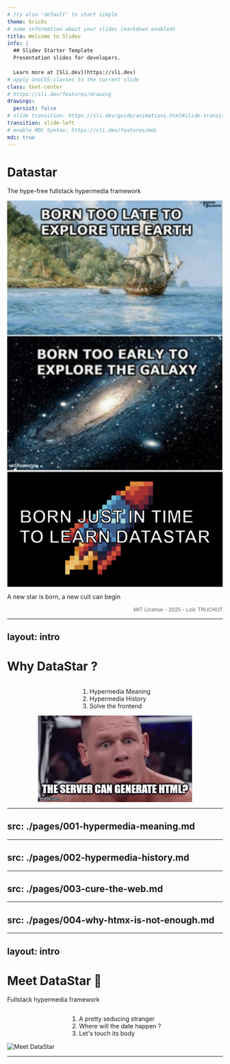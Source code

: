 ```yaml
---
# try also 'default' to start simple
theme: bricks
# some information about your slides (markdown enabled)
title: Welcome to Slidev
info: |
  ## Slidev Starter Template
  Presentation slides for developers.

  Learn more at [Sli.dev](https://sli.dev)
# apply UnoCSS classes to the current slide
class: text-center
# https://sli.dev/features/drawing
drawings:
  persist: false
# slide transition: https://sli.dev/guide/animations.html#slide-transitions
transition: slide-left
# enable MDC Syntax: https://sli.dev/features/mdc
mdc: true
---
```


# Datastar
The hype-free fullstack hypermedia framework

<img src="./assets/learn-datastar.png" alt="Learning DataStar" style="margin: auto; display: block; width: 13vh;" />
  
A new star is born, a new cult can begin  
<p style="font-size: 12px; color: #666; text-align: right;padding-10px;">MIT License - 2025 - Loïc TRUCHOT</p>

---
layout: intro
---

# Why DataStar ?

<div style="display: flex; flex-direction: column; align-items: center; width: auto; text-align: left;">
<ol>
<li>Hypermedia Meaning</li>  
<li>Hypermedia History</li>  
<li>Solve the frontend</li>  
</ol>
</div>
<img src="./assets/server-can.gif" alt="Server can display html" style="margin: 0 auto; display: block;" />

---
src: ./pages/001-hypermedia-meaning.md
---

---
src: ./pages/002-hypermedia-history.md
---

---
src: ./pages/003-cure-the-web.md
---

---
src: ./pages/004-why-htmx-is-not-enough.md
---

---
layout: intro
---

# Meet DataStar 🚀
Fullstack hypermedia framework

<div style="display: flex; flex-direction: column; align-items: center; width: auto; text-align: left;">
<ol>
<li>A pretty seducing stranger</li>  
<li>Where will the date happen ?</li>  
<li>Let's touch its body</li>  
</ol>
</div>
<img src="./assets/meet-datastar.gif" alt="Meet DataStar" style="margin: 0 auto; display: block;" />

---